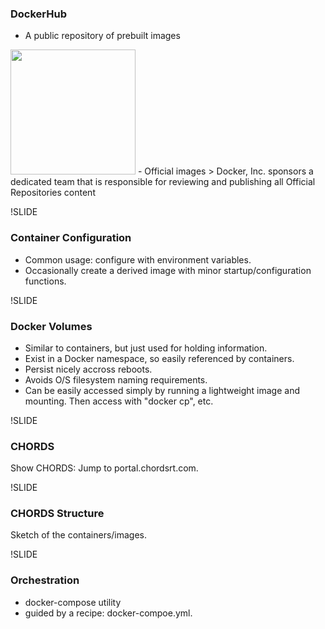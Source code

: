 ### DockerHub
- A public repository of prebuilt images
<img src='images/dockerhub-repos.png' height='200' />
- Official images
> Docker, Inc. sponsors a dedicated team that is responsible for reviewing and publishing all Official Repositories content


!SLIDE
### Container Configuration
- Common usage: configure with environment variables.
- Occasionally create a derived image with minor startup/configuration functions.

!SLIDE
### Docker Volumes
- Similar to containers, but just used for holding information.
- Exist in a Docker namespace, so easily referenced by containers.
- Persist nicely accross reboots.
- Avoids O/S filesystem naming requirements.
- Can be easily accessed simply by running a lightweight image and mounting. Then access with "docker cp", etc.

!SLIDE
### CHORDS
Show CHORDS: Jump to portal.chordsrt.com.

!SLIDE
### CHORDS Structure
Sketch of the containers/images.

!SLIDE
### Orchestration
- docker-compose utility
- guided by a recipe: docker-compoe.yml.
